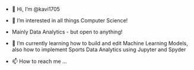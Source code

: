 - 👋 Hi, I’m @kavi1705
- 👀 I’m interested in all things Computer Science!
- Mainly Data Analytics - but open to anything!
- 🌱 I’m currently learning how to build and edit Machine Learning Models, also how to implement Sports Data Analytics using Jupyter and Spyder

- 📫 How to reach me ...

<!---
kavi1705/kavi1705 is a ✨ special ✨ repository because its `README.md` (this file) appears on your GitHub profile.
You can click the Preview link to take a look at your changes.
--->
